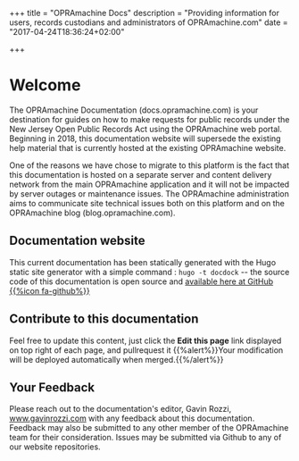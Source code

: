 +++
title = "OPRAmachine Docs"
description = "Providing information for users, records custodians and administrators of OPRAmachine.com"
date = "2017-04-24T18:36:24+02:00"

+++

# Welcome
The OPRAmachine Documentation (docs.opramachine.com) is your destination for guides on how to make requests for public records under the New Jersey Open Public Records Act using the OPRAmachine web portal. Beginning in 2018, this documentation website will supersede the existing help material that is currently hosted at the existing OPRAmachine website.

 One of the reasons we have chose to migrate to this platform is the fact that this documentation is hosted on a separate server and content delivery network from the main OPRAmachine application and it will not be impacted by server outages or maintenance issues. The OPRAmachine administration aims to communicate site technical issues both on this platform and on the OPRAmachine blog (blog.opramachine.com).

## Documentation website
This current documentation has been statically generated with the Hugo static site generator with a simple command : `hugo -t docdock` -- the source code of this documentation is open source and [available here at GitHub {{%icon fa-github%}}](https://github.com/gavinrozzi/opramachine-docs/)

## Contribute to this documentation
Feel free to update this content, just click the **Edit this page** link displayed on top right of each page, and pullrequest it
{{%alert%}}Your modification will be deployed automatically when merged.{{%/alert%}}

## Your Feedback
Please reach out to the documentation's editor, Gavin Rozzi, www.gavinrozzi.com with any feedback about this documentation. Feedback may also be submitted to any other member of the OPRAmachine team for their consideration. Issues may be submitted via Github to any of our website repositories.
